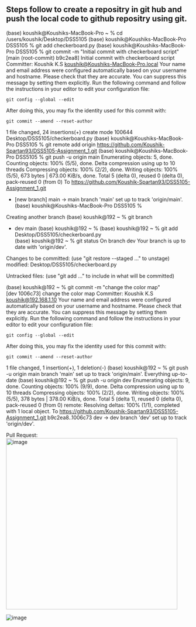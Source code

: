## Steps follow to create a repositry in git hub and push the local code to github repositry using git. 


(base) koushik@Koushiks-MacBook-Pro ~ % cd /users/koushik/Desktop/DSS5105
(base) koushik@Koushiks-MacBook-Pro DSS5105 % git add checkerboard.py
(base) koushik@Koushiks-MacBook-Pro DSS5105 % git commit -m "Initial commit with checkerboard script"
[main (root-commit) b9c2ea8] Initial commit with checkerboard script
 Committer: Koushik K.S <koushik@Koushiks-MacBook-Pro.local>
Your name and email address were configured automatically based
on your username and hostname. Please check that they are accurate.
You can suppress this message by setting them explicitly. Run the
following command and follow the instructions in your editor to edit
your configuration file:

    git config --global --edit

After doing this, you may fix the identity used for this commit with:

    git commit --amend --reset-author

 1 file changed, 24 insertions(+)
 create mode 100644 Desktop/DSS5105/checkerboard.py
(base) koushik@Koushiks-MacBook-Pro DSS5105 % git remote add origin https://github.com/Koushik-Spartan93/DSS5105-Assignment_1.git
(base) koushik@Koushiks-MacBook-Pro DSS5105 % git push -u origin main
Enumerating objects: 5, done.
Counting objects: 100% (5/5), done.
Delta compression using up to 10 threads
Compressing objects: 100% (2/2), done.
Writing objects: 100% (5/5), 673 bytes | 673.00 KiB/s, done.
Total 5 (delta 0), reused 0 (delta 0), pack-reused 0 (from 0)
To https://github.com/Koushik-Spartan93/DSS5105-Assignment_1.git
 * [new branch]      main -> main
branch 'main' set up to track 'origin/main'.
(base) koushik@Koushiks-MacBook-Pro DSS5105 % 


Creating another branch 
(base) koushik@192 ~ % git branch
* dev
  main
(base) koushik@192 ~ %
(base) koushik@192 ~ % git add Desktop/DSS5105/checkerboard.py    
(base) koushik@192 ~ % git status
On branch dev
Your branch is up to date with 'origin/dev'.

Changes to be committed:
  (use "git restore --staged <file>..." to unstage)
	modified:   Desktop/DSS5105/checkerboard.py

Untracked files:
  (use "git add <file>..." to include in what will be committed)

(base) koushik@192 ~ % git commit -m "change the color map"                   
[dev 1006c73] change the color map
 Committer: Koushik K.S <koushik@192.168.1.10>
Your name and email address were configured automatically based
on your username and hostname. Please check that they are accurate.
You can suppress this message by setting them explicitly. Run the
following command and follow the instructions in your editor to edit
your configuration file:

    git config --global --edit

After doing this, you may fix the identity used for this commit with:

    git commit --amend --reset-author

 1 file changed, 1 insertion(+), 1 deletion(-)
(base) koushik@192 ~ % git push -u origin main
branch 'main' set up to track 'origin/main'.
Everything up-to-date
(base) koushik@192 ~ % git push -u origin dev
Enumerating objects: 9, done.
Counting objects: 100% (9/9), done.
Delta compression using up to 10 threads
Compressing objects: 100% (2/2), done.
Writing objects: 100% (5/5), 378 bytes | 378.00 KiB/s, done.
Total 5 (delta 1), reused 0 (delta 0), pack-reused 0 (from 0)
remote: Resolving deltas: 100% (1/1), completed with 1 local object.
To https://github.com/Koushik-Spartan93/DSS5105-Assignment_1.git
   b9c2ea8..1006c73  dev -> dev
branch 'dev' set up to track 'origin/dev'.



Pull Request: 
 <img width="468" alt="image" src="https://github.com/user-attachments/assets/cf9d18b0-93f9-47e2-9a67-9b1d503bb2d5" />




 


![image](https://github.com/user-attachments/assets/6804dc57-7c15-4995-a0d6-fcdfc446b45e)
